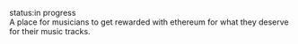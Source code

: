 status:in progress
</br>
A place for musicians to get rewarded with ethereum for what they deserve for their music tracks.
